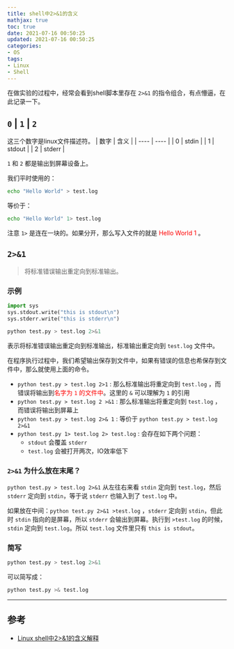 ```yaml
---
title: shell中2>&1的含义
mathjax: true
toc: true
date: 2021-07-16 00:50:25
updated: 2021-07-16 00:50:25
categories:
- OS
tags:
- Linux
- Shell
---
```


在做实验的过程中，经常会看到shell脚本里存在 `2>&1` 的指令组合，有点懵逼，在此记录一下。

<!--more-->


## `0`  |  `1`  |  `2`
这三个数字是linux文件描述符。
|   数字   |  含义    |
| ---- | ---- |
|   0   |    stdin   |
|   1   |    stdout  |
|   2   |    stderr  |

`1` 和 `2` 都是输出到屏幕设备上。

我们平时使用的：
```bash
echo "Hello World" > test.log
```

等价于：

```bash
echo "Hello World" 1> test.log
```
注意 `1>` 是连在一块的。如果分开，那么写入文件的就是 <font color="red">Hello World 1</font> 。

## `2>&1`
> 将标准错误输出重定向到标准输出。

### 示例
```python
import sys
sys.stdout.write("this is stdout\n")
sys.stderr.write("this is stderr\n")
```

```bash
python test.py > test.log 2>&1
```
表示将标准错误输出重定向到标准输出，标准输出重定向到 `test.log` 文件中。

在程序执行过程中，我们希望输出保存到文件中，如果有错误的信息也希保存到文件中，那么就使用上面的命令。


- `python test.py > test.log 2>1` : 那么标准输出将重定向到 `test.log` ，而错误将输出到<font color="red">名字为 `1` 的文件中</font>。这里的 `&` 可以理解为 `1` 的引用
- `python test.py > test.log 2 >&1` : 那么标准输出将重定向到 `test.log` ，而错误将输出到屏幕上
- `python test.py > test.log 2>& 1` : 等价于 `python test.py > test.log 2>&1`
- `python test.py 1> test.log 2> test.log` : 会存在如下两个问题：
    - `stdout` 会覆盖 `stderr`
    - `test.log` 会被打开两次，IO效率低下

### `2>&1` 为什么放在末尾？
`python test.py > test.log 2>&1` 从左往右来看 `stdin` 定向到 `test.log`，然后 `stderr` 定向到 `stdin`，等于说 `stderr` 也输入到了 `test.log` 中。

如果放在中间：`python test.py 2>&1 >test.log` ，`stderr` 定向到 `stdin`，但此时 `stdin` 指向的是屏幕，所以 `stderr` 会输出到屏幕。执行到 `>test.log` 的时候，`stdin` 定向到 `test.log`。所以 `test.log` 文件里只有 `this is stdout`。

### 简写

```bash
python test.py > test.log 2>&1
```

可以简写成：

```bash
python test.py >& test.log
```
___
## 参考
- [Linux shell中2>&1的含义解释](https://blog.csdn.net/zhaominpro/article/details/82630528)